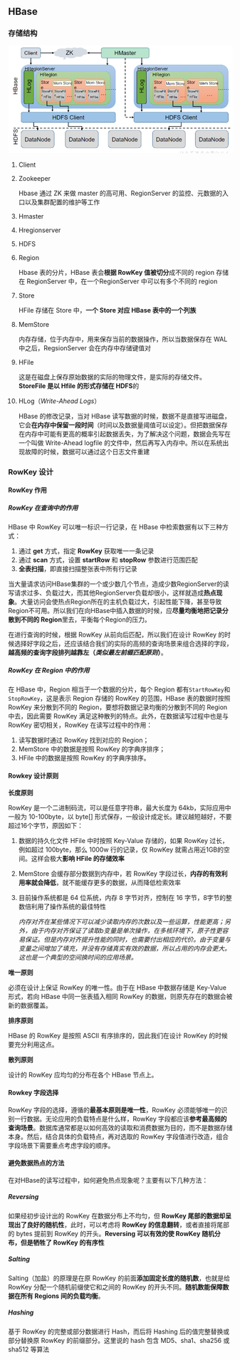 ## HBase

### 存储结构

![](https://raw.githubusercontent.com/whn961227/images/master/data/20200914202955.png)

1. Client

2. Zookeeper

   Hbase 通过 ZK 来做 master 的高可用、RegionServer 的监控、元数据的入口以及集群配置的维护等工作

3. Hmaster

4. Hregionserver

5. HDFS

6. Region

   Hbase 表的分片，HBase 表会**根据 RowKey 值被切分**成不同的 region 存储在 RegionServer 中，在一个RegionServer 中可以有多个不同的 region

7. Store

   HFile 存储在 Store 中，**一个 Store 对应 HBase 表中的一个列族**

8. MemStore

   内存存储，位于内存中，用来保存当前的数据操作，所以当数据保存在 WAL 中之后，RegsionServer 会在内存中存储键值对

9. HFile

   这是在磁盘上保存原始数据的实际的物理文件，是实际的存储文件。**StoreFile 是以 Hfile 的形式存储在 HDFS**的

10. HLog（*Write-Ahead Logs*）

    HBase 的修改记录，当对 HBase 读写数据的时候，数据不是直接写进磁盘，它会**在内存中保留一段时间**（时间以及数据量阈值可以设定）。但把数据保存在内存中可能有更高的概率引起数据丢失，为了解决这个问题，数据会先写在一个叫做 Write-Ahead logfile 的文件中，然后再写入内存中。所以在系统出现故障的时候，数据可以通过这个日志文件重建

### RowKey 设计

#### RowKey 作用

##### RowKey 在查询中的作用

HBase 中 RowKey 可以唯一标识一行记录，在 HBase 中检索数据有以下三种方式：

1. 通过 **get** 方式，指定 **RowKey** 获取唯一一条记录
2. 通过 **scan** 方式，设置 **startRow** 和 **stopRow** 参数进行范围匹配
3. **全表扫描**，即直接扫描整张表中所有行记录

当大量请求访问HBase集群的一个或少数几个节点，造成少数RegionServer的读写请求过多、负载过大，而其他RegionServer负载却很小，这样就造成**热点现象**。大量访问会使热点Region所在的主机负载过大，引起性能下降，甚至导致Region不可用。所以我们在向HBase中插入数据的时候，应**尽量均衡地把记录分散到不同的 Region**里去，平衡每个Region的压力。

在进行查询的时候，根据 RowKey 从前向后匹配，所以我们在设计 RowKey 的时候选择好字段之后，还应该结合我们的实际的高频的查询场景来组合选择的字段，**越高频的查询字段排列越靠左（*类似最左前缀匹配原则*）**。

##### RowKey 在 Region 中的作用

在 HBase 中，Region 相当于一个数据的分片，每个 Region 都有`StartRowKey`和`StopRowKey`，这是表示 Region 存储的 RowKey 的范围，HBase 表的数据时按照 RowKey 来分散到不同的 Region，要想将数据记录均衡的分散到不同的 Region 中去，因此需要 RowKey 满足这种散列的特点。此外，在数据读写过程中也是与 RowKey 密切相关，RowKey 在读写过程中的作用：

1. 读写数据时通过 RowKey 找到对应的 Region；
2. MemStore 中的数据是按照 RowKey 的字典序排序；
3. HFile 中的数据是按照 RowKey 的字典序排序。

#### Rowkey 设计原则

**长度原则**

RowKey 是一个二进制码流，可以是任意字符串，最大长度为 64kb，实际应用中一般为 10-100byte，以 byte[] 形式保存，一般设计成定长。建议越短越好，不要超过16个字节，原因如下：

1. 数据的持久化文件 HFile 中时按照 Key-Value 存储的，如果 RowKey 过长，例如超过 100byte，那么 1000w 行的记录，仅 RowKey 就需占用近1GB的空间。这样会极大**影响 HFile 的存储效率**

2. MemStore 会缓存部分数据到内存中，若 RowKey 字段过长，**内存的有效利用率就会降低**，就不能缓存更多的数据，从而降低检索效率

3. 目前操作系统都是 64 位系统，内存 8 字节对齐，控制在 16 字节，8字节的整数倍利用了操作系统的最佳特性

   *内存对齐在某些情况下可以减少读取内存的次数以及一些运算，性能更高；另外，由于内存对齐保证了读取b变量是单次操作，在多核环境下，原子性更容易保证。但是内存对齐提升性能的同时，也需要付出相应的代价。由于变量与变量之间增加了填充，并没有存储真实有效的数据，所以占用的内存会更大。这也是一个典型的空间换时间的应用场景。*

**唯一原则**

必须在设计上保证 RowKey 的唯一性。由于在 HBase 中数据存储是 Key-Value 形式，若向 HBase 中同一张表插入相同 RowKey 的数据，则原先存在的数据会被新的数据覆盖。

**排序原则**

HBase 的 RowKey 是按照 ASCII 有序排序的，因此我们在设计 RowKey 的时候要充分利用这点。

**散列原则**

设计的 RowKey 应均匀的分布在各个 HBase 节点上。

#### Rowkey 字段选择

RowKey 字段的选择，遵循的**最基本原则是唯一性**，RowKey 必须能够唯一的识别一行数据。无论应用的负载特点是什么样，RowKey 字段都应该**参考最高频的查询场景**。数据库通常都是以如何高效的读取和消费数据为目的，而不是数据存储本身。然后，结合具体的负载特点，再对选取的 RowKey 字段值进行改造，组合字段场景下需要重点考虑字段的顺序。

#### 避免数据热点的方法

在对HBase的读写过程中，如何避免热点现象呢？主要有以下几种方法：

##### Reversing

如果经初步设计出的 RowKey 在数据分布上不均匀，但 **RowKey 尾部的数据却呈现出了良好的随机性**，此时，可以考虑将 **RowKey 的信息翻转**，或者直接将尾部的 bytes 提前到 RowKey 的开头。**Reversing 可以有效的使 RowKey 随机分布，但是牺牲了 RowKey 的有序性**

##### Salting

Salting（加盐）的原理是在原 RowKey 的前面**添加固定长度的随机数**，也就是给 RowKey 分配一个随机前缀使它和之间的 RowKey 的开头不同。**随机数能保障数据在所有 Regions 间的负载均衡**。

##### Hashing

基于 RowKey 的完整或部分数据进行 Hash，而后将 Hashing 后的值完整替换或部分替换原 RowKey 的前缀部分。这里说的 hash 包含 MD5、sha1、sha256 或 sha512 等算法

